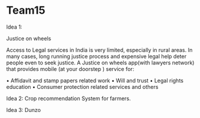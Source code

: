# Team15
Idea 1:

Justice on wheels

Access to Legal services in India is very limited, especially in rural areas. In many cases, long running justice process and expensive legal help deter people even to seek justice. A Justice on wheels app(with lawyers network) that provides mobile (at your doorstep ) service for:

•	Affidavit and stamp papers related work
•	Will and trust
•	Legal rights education 
•	Consumer protection related services and others

Idea 2:
Crop recommendation System  for farmers.

Idea 3: 
Dunzo

